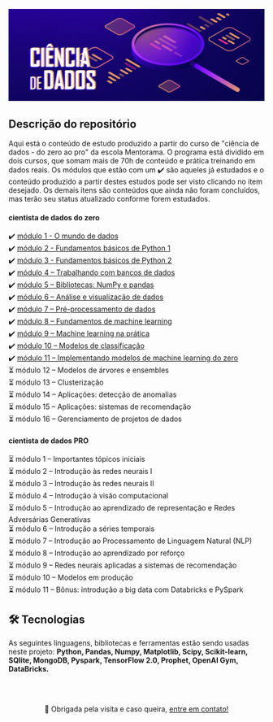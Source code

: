<p align="center">
    <img alt="DataScience" title="#DataScience" src="/datascience.png" />
</p>

## Descrição do repositório

Aqui está o conteúdo de estudo produzido a partir do curso de "ciência de dados - do zero ao pro" da escola Mentorama. O programa está dividido em dois cursos, que 
somam mais de 70h de conteúdo e prática treinando em dados reais. Os módulos que estão com um ✔️ são aqueles já estudados e o conteúdo produzido a partir destes estudos
pode ser visto clicando no item desejado. Os demais itens são conteúdos que ainda não foram concluídos, mas terão seu status atualizado conforme forem estudados. 

#### cientista de dados do zero
✔️ [módulo 1 - O mundo de dados](https://github.com/princya-oliveira/data-science/tree/main/modulo_01_dados) <br>
✔️ [módulo 2 - Fundamentos básicos de Python 1 ](https://github.com/princya-oliveira/data-science/tree/main/modulo_02_fundamentos_python1) <br>
✔️ [módulo 3 - Fundamentos básicos de Python 2](https://github.com/princya-oliveira/data-science/tree/main/modulo_03_fundamentos_python2) <br>
✔️ [módulo 4 – Trabalhando com bancos de dados](https://github.com/princya-oliveira/data-science/tree/main/modulo_04_banco_dados) <br>
✔️ [módulo 5 – Bibliotecas: NumPy e pandas](https://github.com/princya-oliveira/data-science/tree/main/modulo_05_bibliotecas_numpy_pandas) <br>
✔️ [módulo 6 – Análise e visualização de dados](https://github.com/princya-oliveira/data-science/tree/main/modulo_06_analise_visualizacao_dados) <br>
✔️ [módulo 7 – Pré-processamento de dados](https://github.com/princya-oliveira/data-science/tree/main/modulo_07_preprocessamento_dados) <br>
✔️ [módulo 8 – Fundamentos de machine learning](https://github.com/princya-oliveira/data-science/tree/main/modulo_08_fundamentos_machine_learning) <br>
✔️ [módulo 9 – Machine learning na prática](https://github.com/princya-oliveira/data-science/tree/main/modulo_09_machine_learning_pratica) <br>
✔️ [módulo 10 – Modelos de classificação](https://github.com/princya-oliveira/data-science/tree/main/modulo_10_modelos_classificacao) <br>
✔️ [módulo 11 – Implementando modelos de machine learning do zero](https://github.com/princya-oliveira/data-science/tree/main/modulo_11_implementando_modelos_machine_learning_do_zero) <br>
⏳ módulo 12 – Modelos de árvores e ensembles<br>
⏳ módulo 13 – Clusterização<br>
⏳ módulo 14 – Aplicações: detecção de anomalias<br>
⏳ módulo 15 – Aplicações: sistemas de recomendação<br>
⏳ módulo 16 – Gerenciamento de projetos de dados<br>

#### cientista de dados PRO
⏳ módulo 1 – Importantes tópicos iniciais<br>
⏳ módulo 2 – Introdução às redes neurais I<br>
⏳ módulo 3 – Introdução às redes neurais II<br>
⏳ módulo 4 – Introdução à visão computacional<br>
⏳ módulo 5 – Introdução ao aprendizado de representação e Redes Adversárias Generativas<br>
⏳ módulo 6 – Introdução a séries temporais<br>
⏳ módulo 7 – Introdução ao Processamento de Linguagem Natural (NLP)<br>
⏳ módulo 8 – Introdução ao aprendizado por reforço<br>
⏳ módulo 9 – Redes neurais aplicadas a sistemas de recomendação<br>
⏳ módulo 10 – Modelos em produção<br>
⏳ módulo 11 – Bônus: introdução a big data com Databricks e PySpark<br>

## 🛠 Tecnologias

As seguintes linguagens, bibliotecas e ferramentas estão sendo usadas neste projeto:
**Python, Pandas, Numpy, Matplotlib, Scipy, Scikit-learn, SQlite, MongoDB, Pyspark, TensorFlow 2.0, Prophet, OpenAI Gym, DataBricks.** 

<br>
<br>

<p align="center">👋 Obrigada pela visita e caso queira,
<a href=https://www.linkedin.com/in/princya-oliveira/>entre em contato!</a>
</p>
